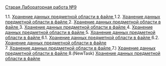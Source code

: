 <a href="https://vk.com/doc-78641724_379302312?hash=0839661415cebb4487&dl=87a7444ce00b755c37">Старая Лабораторная работа №9</a>


 1.1. <a href="https://github.com/Maxim22052002/Lab9/tree/master/Number1.1(9)">Хранение данных предметной области в файле </a>
 1.2. <a href="https://github.com/Maxim22052002/Lab9/tree/master/Number1.2(9)">Хранение данных предметной области в файле </a>
 2. <a href="https://github.com/Maxim22052002/Lab9/tree/master/Number2(9)">Хранение данных предметной области в файле </a>
 3. <a href="https://github.com/Maxim22052002/Lab9/tree/master/Number3(9)">Хранение данных предметной области в файле </a>
 4. <a href="https://github.com/Maxim22052002/Lab9/tree/master/Number4(9)">Хранение данных предметной области в файле </a>
 5. <a href="https://github.com/Maxim22052002/Lab9/tree/master/Number5(9)">Хранение данных предметной области в файле </a>
 6.1. <a href="https://github.com/Maxim22052002/Lab9/tree/master/Number6.1(9)">Хранение данных предметной области в файле </a>
 6.2. <a href="https://github.com/Maxim22052002/Lab9/tree/master/Number6.2(9)">Хранение данных предметной области в файле </a>  
 7. <a href="https://github.com/Maxim22052002/Lab9/tree/master/HomeTask(MatrixArray)">Хранение данных предметной области в файле </a>
 7.) <a href="https://github.com/Maxim22052002/Lab9/tree/master/HomeWork(MatrixList)">Хранение данных предметной области в файле </a>
 8.(NewTask) <a href="https://github.com/Maxim22052002/Lab9/tree/master/Number(NewTask)">Хранение данных предметной области в файле </a>
